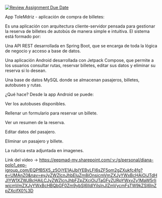 [![Review Assignment Due Date](https://classroom.github.com/assets/deadline-readme-button-22041afd0340ce965d47ae6ef1cefeee28c7c493a6346c4f15d667ab976d596c.svg)](https://classroom.github.com/a/O1oNnYGo)


App ToleMdriz - aplicación de compra de billetes:

Es una aplicación con arquitectura cliente-servidor pensada para gestionar la reserva de billetes de autobús de manera simple e intuitiva. El sistema está formado por:

Una API REST desarrollada en Spring Boot, que se encarga de toda la lógica de negocio y acceso a base de datos.

Una aplicación Android desarrollada con Jetpack Compose, que permite a los usuarios consultar rutas, reservar billetes, editar sus datos y eliminar su reserva si lo desean.

Una base de datos MySQL donde se almacenan pasajeros, billetes, autobuses y rutas.

¿Qué hace?
Desde la app Android se puede:

Ver los autobuses disponibles.

Rellenar un formulario para reservar un billete.

Ver un resumen de la reserva.

Editar datos del pasajero.

Eliminar un pasajero y billete.

La rubrica esta adjuntada en imagenes.

Link del video -> https://eepmad-my.sharepoint.com/:v:/g/personal/diana-polo1_eep-igroup_com/EQPfB5X5_z5OjYE1AjJbIYEBvLFI6sZF5om2gZXukfc4fg?e=UMAnZ0&nav=eyJyZWZlcnJhbEluZm8iOnsicmVmZXJyYWxBcHAiOiJTdHJlYW1XZWJBcHAiLCJyZWZlcnJhbFZpZXciOiJTaGFyZURpYWxvZy1MaW5rIiwicmVmZXJyYWxBcHBQbGF0Zm9ybSI6IldlYiIsInJlZmVycmFsTW9kZSI6InZpZXcifX0%3D





